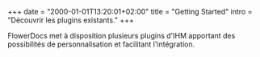 +++
date = "2000-01-01T13:20:01+02:00"
title = "Getting Started"
intro = "Découvrir les plugins existants."
+++

FlowerDocs met à disposition plusieurs plugins d'IHM apportant des possibilités de personnalisation et facilitant l'intégration.